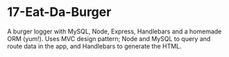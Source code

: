 # 17-Eat-Da-Burger
A burger logger with MySQL, Node, Express, Handlebars and a homemade ORM (yum!). Uses MVC design pattern; Node and MySQL to query and route data in the app, and Handlebars to generate the HTML.
